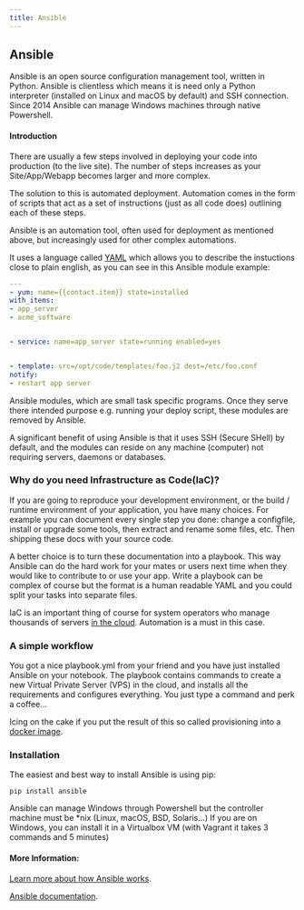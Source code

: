 ```yaml
---
title: Ansible
---
```

## Ansible
Ansible is an open source configuration management tool, written in Python. Ansible is clientless which means it is need only a Python interpreter (installed on Linux and macOS by default) and SSH connection. Since 2014 Ansible can manage Windows machines through native Powershell.

#### Introduction
There are usually a few steps involved in deploying your code into production (to the live site). The number of steps increases as your Site/App/Webapp becomes larger and more complex. 

The solution to this is automated deployment. Automation comes in the form of scripts that act as a set of instructions (just as all code does) outlining each of these steps. 

Ansible is an automation tool, often used for deployment as mentioned above, but increasingly used for other complex automations. 

It uses a language called <a href='https://en.wikipedia.org/wiki/YAML' target='_blank' rel='nofollow'>YAML</a> which allows you to describe the instuctions close to plain english, as you can see in this Ansible module example:

```YAML
---
- yum: name={{contact.item}} state=installed
with_items:
- app_server
- acme_software


- service: name=app_server state=running enabled=yes


- template: src=/opt/code/templates/foo.j2 dest=/etc/foo.conf
notify: 
- restart app server
```

Ansible modules, which are small task specific programs. Once they serve there intended purpose e.g. running your deploy script, these modules are removed by Ansible.  

A significant benefit of using Ansible is that it uses SSH (Secure SHell) by default, and the modules can reside on any machine (computer) not requiring servers, daemons or databases.

### Why do you need Infrastructure as Code(IaC)?

If you are going to reproduce your development environment, or the build / runtime environment of your application, you have many choices. For example you can document every single step you done: change a configfile, install or upgrade some tools, then extract and rename some files, etc. Then shipping these docs with your source code.

A better choice is to turn these documentation into a playbook. This way Ansible can do the hard work for your mates or users next time when they would like to contribute to or use your app. Write a playbook can be complex of course but the format is a human readable YAML and you could split your tasks into separate files.

IaC is an important thing of course for system operators who manage thousands of servers <a href='https://www.ansible.com/cloud' target='_blank' rel='nofollow'>in the cloud</a>. Automation is a must in this case.

### A simple workflow

You got a nice playbook.yml from your friend and you have just installed Ansible on your notebook. The playbook contains commands to create a new Virtual Private Server (VPS) in the cloud, and installs all the requirements and configures everything. You just type a command and perk a coffee...

Icing on the cake if you put the result of this so called provisioning into a <a href='https://guide.freecodecamp.org/devops/docker' target='_blank' rel='nofollow'>docker image</a>.

### Installation

The easiest and best way to install Ansible is using pip:

`pip install ansible`

Ansible can manage Windows through Powershell but the controller machine must be *nix (Linux, macOS, BSD, Solaris...) If you are on Windows, you can install it in a Virtualbox VM (with Vagrant it takes 3 commands and 5 minutes)

#### More Information:
<a href='https://www.ansible.com/how-ansible-works' target='_blank' rel='nofollow'>Learn more about how Ansible works</a>.

<a href='http://docs.ansible.com/' target='_blank' rel='nofollow'>Ansible documentation</a>.
